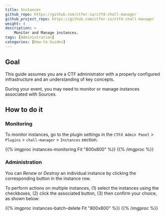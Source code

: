 ```yaml
---
title: Instances
github_repo: https://github.com/ctfer-io/ctfd-chall-manager
github_project_repo: https://github.com/ctfer-io/ctfd-chall-manager
weight: 4
description: >
    Monitor and Manage instances.
tags: [Administration]
categories: [How-to Guides]
---
```


## Goal
This guide assumes you are a CTF administrator with a properly configured infrastructure and an understanding of key concepts.

During your event, you may need to monitor or manage instances associated with Sources.

## How to do it
### Monitoring
To monitor instances, go to the plugin settings in the `CTFd Admin Panel` > `Plugins` > `chall-manager` > `Instances` section.

{{% imgproc instances-monitoring Fit "800x800" %}}
{{% /imgproc %}}

### Administration
You can *Renew* or *Destroy* an individual instance by clicking the corresponding button in the instance row.

To perform actions on multiple instances, (1) select the instances using the checkboxes, (2) click the associated button, (3) then confirm your choice, as shown below:

{{% imgproc instances-batch-delete Fit "800x800" %}}
{{% /imgproc %}}
